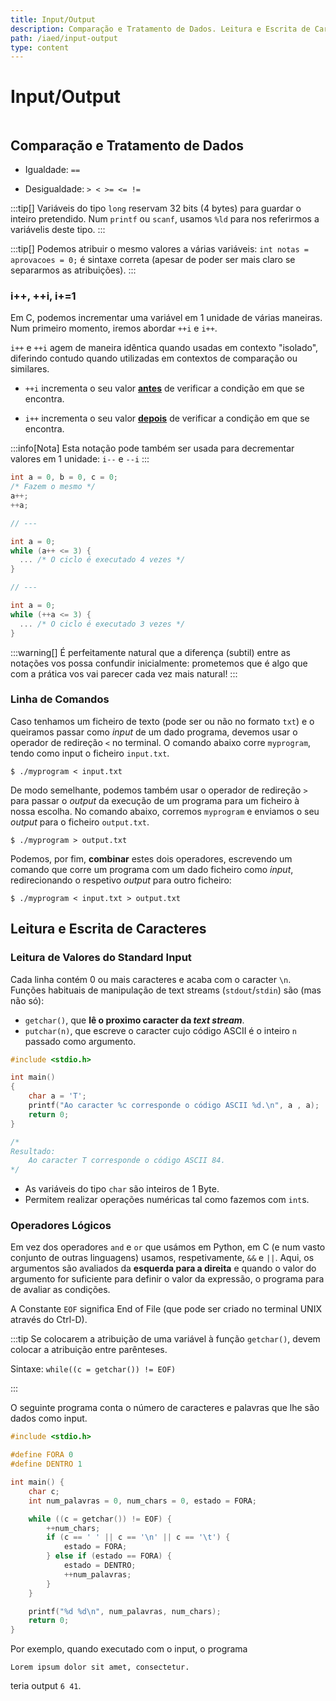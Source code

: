 ```yaml
---
title: Input/Output
description: Comparação e Tratamento de Dados. Leitura e Escrita de Caracteres
path: /iaed/input-output
type: content
---
```


# Input/Output

```toc

```

## Comparação e Tratamento de Dados

- Igualdade: `==`

- Desigualdade: `> < >= <= !=`

:::tip[]
Variáveis do tipo `long` reservam 32 bits (4 bytes) para guardar o inteiro pretendido. Num `printf` ou `scanf`, usamos `%ld` para nos referirmos a variávelis deste tipo.
:::

:::tip[]
Podemos atribuir o mesmo valores a várias variáveis: `int notas = aprovacoes = 0;` é sintaxe correta (apesar de poder ser mais claro se separarmos as atribuições).
:::

### i++, ++i, i+=1

Em C, podemos incrementar uma variável em $1$ unidade de várias maneiras. Num primeiro momento, iremos abordar `++i` e `i++`.

`i++` e `++i` agem de maneira idêntica quando usadas em contexto "isolado", diferindo contudo quando utilizadas em contextos de comparação ou similares.

- `++i` incrementa o seu valor [**antes**](color:green) de verificar a condição em que se encontra.

- `i++` incrementa o seu valor [**depois**](color:red) de verificar a condição em que se encontra.

:::info[Nota]
Esta notação pode também ser usada para decrementar valores em 1 unidade:
`i--` e `--i`
:::

```c
int a = 0, b = 0, c = 0;
/* Fazem o mesmo */
a++;
++a;

// ---

int a = 0;
while (a++ <= 3) {
  ... /* O ciclo é executado 4 vezes */
}

// ---

int a = 0;
while (++a <= 3) {
  ... /* O ciclo é executado 3 vezes */
}
```

:::warning[]
É perfeitamente natural que a diferença (subtil) entre as notações vos possa confundir inicialmente: prometemos que é algo que com a prática vos vai parecer cada vez mais natural!
:::

### Linha de Comandos

Caso tenhamos um ficheiro de texto (pode ser ou não no formato `txt`) e o queiramos passar como _input_ de um dado programa, devemos usar o operador de redireção `<` no terminal. O comando abaixo corre `myprogram`, tendo como input o ficheiro `input.txt`.

`$ ./myprogram < input.txt`

De modo semelhante, podemos também usar o operador de redireção `>` para passar o _output_ da execução de um programa para um ficheiro à nossa escolha. No comando abaixo, corremos `myprogram` e enviamos o seu _output_ para o ficheiro `output.txt`.

`$ ./myprogram > output.txt`

Podemos, por fim, **combinar** estes dois operadores, escrevendo um comando que corre um programa com um dado ficheiro como _input_, redirecionando o respetivo _output_ para outro ficheiro:

`$ ./myprogram < input.txt > output.txt`

## Leitura e Escrita de Caracteres

### Leitura de Valores do Standard Input

Cada linha contém 0 ou mais caracteres e acaba com o caracter `\n`. Funções habituais de manipulação de text streams (`stdout`/`stdin`) são (mas não só):

- `getchar()`, que **lê o proximo caracter da _text stream_**.
- `putchar(n)`, que escreve o caracter cujo código ASCII é o inteiro `n` passado como argumento.

```c
#include <stdio.h>

int main()
{
    char a = 'T';
    printf("Ao caracter %c corresponde o código ASCII %d.\n", a , a);
    return 0;
}

/*
Resultado:
    Ao caracter T corresponde o código ASCII 84.
*/
```

- As variáveis do tipo `char` são inteiros de 1 Byte.
- Permitem realizar operações numéricas tal como fazemos com `int`s.

### Operadores Lógicos

Em vez dos operadores `and` e `or` que usámos em Python, em C (e num vasto conjunto de outras linguagens) usamos, respetivamente, `&&` e `||`. Aqui, os argumentos são avaliados da **esquerda para a direita** e quando o valor do argumento for suficiente para definir o valor da expressão, o programa para de avaliar as condições.

A Constante `EOF` significa End of File (que pode ser criado no terminal UNIX através do Ctrl-D).

:::tip
Se colocarem a atribuição de uma variável à função `getchar()`, devem colocar a atribuição entre parênteses.

Sintaxe: `while((c = getchar()) != EOF)`

:::

O seguinte programa conta o número de caracteres e palavras que lhe são dados como input.

```c
#include <stdio.h>

#define FORA 0
#define DENTRO 1

int main() {
    char c;
    int num_palavras = 0, num_chars = 0, estado = FORA;

    while ((c = getchar()) != EOF) {
        ++num_chars;
        if (c == ' ' || c == '\n' || c == '\t') {
            estado = FORA;
        } else if (estado == FORA) {
            estado = DENTRO;
            ++num_palavras;
        }
    }

    printf("%d %d\n", num_palavras, num_chars);
    return 0;
}
```

Por exemplo, quando executado com o input, o programa

```
Lorem ipsum dolor sit amet, consectetur.
```

teria output `6 41`.
